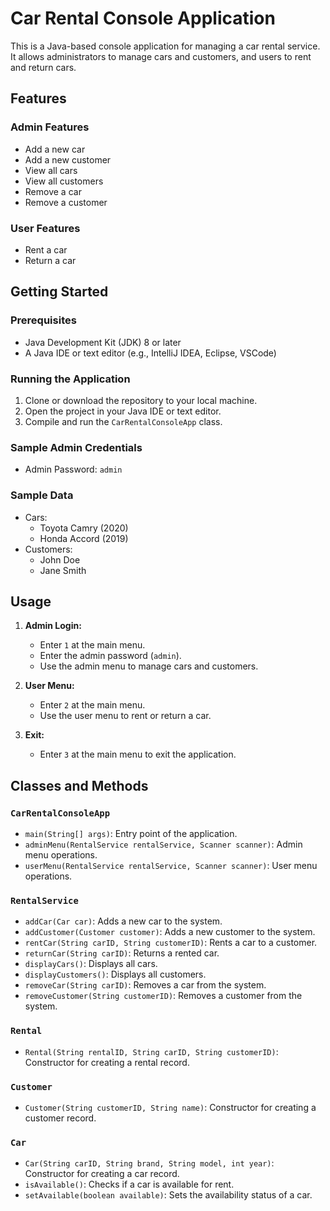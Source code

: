 # Car Rental Console Application

This is a Java-based console application for managing a car rental service. It allows administrators to manage cars and customers, and users to rent and return cars.

## Features

### Admin Features
- Add a new car
- Add a new customer
- View all cars
- View all customers
- Remove a car
- Remove a customer

### User Features
- Rent a car
- Return a car

## Getting Started

### Prerequisites
- Java Development Kit (JDK) 8 or later
- A Java IDE or text editor (e.g., IntelliJ IDEA, Eclipse, VSCode)

### Running the Application
1. Clone or download the repository to your local machine.
2. Open the project in your Java IDE or text editor.
3. Compile and run the `CarRentalConsoleApp` class.

### Sample Admin Credentials
- Admin Password: `admin`

### Sample Data
- Cars: 
  - Toyota Camry (2020)
  - Honda Accord (2019)
- Customers:
  - John Doe
  - Jane Smith

## Usage

1. **Admin Login:**
   - Enter `1` at the main menu.
   - Enter the admin password (`admin`).
   - Use the admin menu to manage cars and customers.

2. **User Menu:**
   - Enter `2` at the main menu.
   - Use the user menu to rent or return a car.

3. **Exit:**
   - Enter `3` at the main menu to exit the application.

## Classes and Methods

### `CarRentalConsoleApp`
- `main(String[] args)`: Entry point of the application.
- `adminMenu(RentalService rentalService, Scanner scanner)`: Admin menu operations.
- `userMenu(RentalService rentalService, Scanner scanner)`: User menu operations.

### `RentalService`
- `addCar(Car car)`: Adds a new car to the system.
- `addCustomer(Customer customer)`: Adds a new customer to the system.
- `rentCar(String carID, String customerID)`: Rents a car to a customer.
- `returnCar(String carID)`: Returns a rented car.
- `displayCars()`: Displays all cars.
- `displayCustomers()`: Displays all customers.
- `removeCar(String carID)`: Removes a car from the system.
- `removeCustomer(String customerID)`: Removes a customer from the system.

### `Rental`
- `Rental(String rentalID, String carID, String customerID)`: Constructor for creating a rental record.

### `Customer`
- `Customer(String customerID, String name)`: Constructor for creating a customer record.

### `Car`
- `Car(String carID, String brand, String model, int year)`: Constructor for creating a car record.
- `isAvailable()`: Checks if a car is available for rent.
- `setAvailable(boolean available)`: Sets the availability status of a car.

